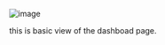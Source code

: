 ![image](https://github.com/ramanabhinav7/MovieWatchlist/assets/82759038/0838b70f-cf21-40ba-9510-872c5f571beb)

this is basic view of the dashboad page.
